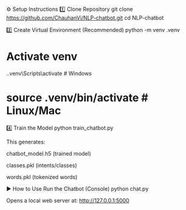 ⚙️ Setup Instructions
1️⃣ Clone Repository
git clone https://github.com/ChauhanVi/NLP-chatbot.git
cd NLP-chatbot

2️⃣ Create Virtual Environment (Recommended)
python -m venv .venv
# Activate venv
.\.venv\Scripts\activate     # Windows
# source .venv/bin/activate  # Linux/Mac


4️⃣ Train the Model
python train_chatbot.py

This generates:

chatbot_model.h5 (trained model)

classes.pkl (intents/classes)

words.pkl (tokenized words)

▶️ How to Use
Run the Chatbot (Console)
python chat.py

Opens a local web server at: http://127.0.0.1:5000